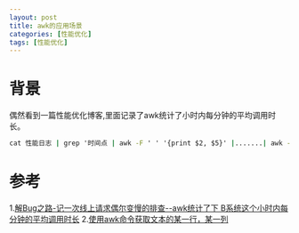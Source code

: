 ```yaml
---
layout: post
title: awk的应用场景
categories: [性能优化]
tags: [性能优化]
---
```


# 背景
偶然看到一篇性能优化博客,里面记录了awk统计了小时内每分钟的平均调用时长。

```cmd
cat 性能日志 | grep '时间点 | awk -F ' ' '{print $2, $5}' |.......| awk -F ' ' '{sum[$1]+=$3;count[$1]+=1}END{for(i in sum) {print i,sum[i]/count[i]}}'   
```

# 参考
1.[解Bug之路-记一次线上请求偶尔变慢的排查--awk统计了下 B系统这个小时内每分钟的平均调用时长](https://my.oschina.net/alchemystar/blog/4651051)
2.[使用awk命令获取文本的某一行，某一列](https://blog.csdn.net/aywb1314/article/details/52239281)
